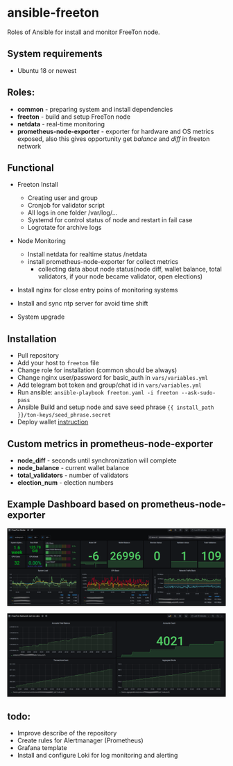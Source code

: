 # ansible-freeton

Roles of Ansible for install and monitor FreeTon node.

## System requirements

- Ubuntu 18 or newest

## Roles:

- **common** - preparing system and install dependencies
- **freeton** - build and setup FreeTon node
- **netdata** - real-time monitoring
- **prometheus-node-exporter** - exporter for hardware and OS metrics exposed, also this gives opportunity get _balance_ and _diff_ in freeton network

## Functional

- Freeton Install

  - Creating user and group
  - Cronjob for validator script
  - All logs in one folder /var/log/...
  - Systemd for control status of node and restart in fail case
  - Logrotate for archive logs

- Node Monitoring
  - Install netdata for realtime status <host>/netdata
  - install prometheus-node-exporter for collect metrics
    - collecting data about node status(node diff, wallet balance, total validators, if your node became validator, open elections)
- Install nginx for close entry poins of monitoring systems
- Install and sync ntp server for avoid time shift

* System upgrade

## Installation

- Pull repository
- Add your host to `freeton` file
- Change role for installation (common should be always)
- Change nginx user/password for basic_auth in `vars/variables.yml`
- Add telegram bot token and group/chat id in `vars/variables.yml`
- Run ansible: `ansible-playbook freeton.yaml -i freeton --ask-sudo-pass`
- Ansible Build and setup node and save seed phrase `{{ install_path }}/ton-keys/seed_phrase.secret`
- Deploy wallet [instruction](https://docs.ton.dev/86757ecb2/v/0/p/94921e-multisignature-wallet-management-in-tonos-cli)

## Custom metrics in prometheus-node-exporter

- **node_diff** - seconds until synchronization will complete
- **node_balance** - current wallet balance
- **total_validators** - number of validators
- **election_num** - election numbers

## Example Dashboard based on prometheus-node-exporter

![Alt text](FreeTon.png?raw=true "Title")

![Alt text](FreeTon2.png?raw=true "Title")

## todo:

- Improve describe of the repository
- Create rules for Alertmanager (Prometheus)
- Grafana template
- Install and configure Loki for log monitoring and alerting
